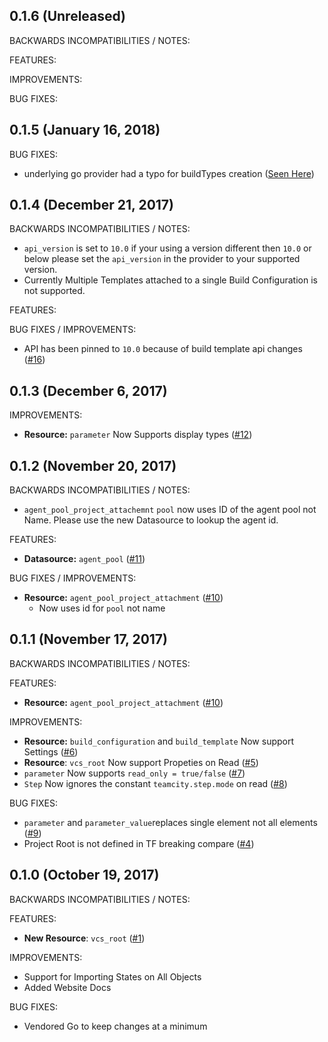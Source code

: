 ## 0.1.6 (Unreleased)

BACKWARDS INCOMPATIBILITIES / NOTES:

FEATURES:

IMPROVEMENTS:

BUG FIXES:

## 0.1.5 (January 16, 2018)

BUG FIXES:
- underlying go provider had a typo for buildTypes creation ([Seen Here](https://github.com/Cardfree/teamcity-sdk-go/commit/ce1da1a5348c3e788e980cea37b9b588a68c2036))

## 0.1.4 (December 21, 2017)

BACKWARDS INCOMPATIBILITIES / NOTES:

- `api_version` is set to `10.0` if your using a version different then `10.0` or below please set the `api_version` in the provider to your supported version.
- Currently Multiple Templates attached to a single Build Configuration is not supported.

FEATURES:

BUG FIXES / IMPROVEMENTS:
- API has been pinned to `10.0` because of build template api changes ([#16](https://github.com/Cardfree/terraform-provider-teamcity/issues/16))

## 0.1.3 (December 6, 2017)

IMPROVEMENTS:
- **Resource:**  `parameter` Now Supports display types ([#12](https://github.com/Cardfree/terraform-provider-teamcity/pull/12]))

## 0.1.2 (November 20, 2017)

BACKWARDS INCOMPATIBILITIES / NOTES:

- `agent_pool_project_attachemnt` `pool` now uses ID of the agent pool not Name. Please use the new Datasource to lookup the agent id.

FEATURES:

- **Datasource:**  `agent_pool` ([#11](https://github.com/Cardfree/terraform-provider-teamcity/pull/11]))

BUG FIXES / IMPROVEMENTS:

- **Resource:**  `agent_pool_project_attachment` ([#10](https://github.com/Cardfree/terraform-provider-teamcity/pull/10]))
  - Now uses id for `pool` not name


## 0.1.1 (November 17, 2017)

BACKWARDS INCOMPATIBILITIES / NOTES:

FEATURES:

- **Resource:**  `agent_pool_project_attachment` ([#10](https://github.com/Cardfree/terraform-provider-teamcity/pull/10]))

IMPROVEMENTS:

- **Resource:**  `build_configuration` and `build_template` Now support Settings ([#6](https://github.com/Cardfree/terraform-provider-teamcity/pull/6]))
- **Resource**: `vcs_root` Now support Propeties on Read ([#5](https://github.com/Cardfree/terraform-provider-teamcity/pull/5]))
- `parameter` Now supports `read_only = true/false` ([#7](https://github.com/Cardfree/terraform-provider-teamcity/pull/7]))
- `Step` Now ignores the constant `teamcity.step.mode` on read ([#8](https://github.com/Cardfree/terraform-provider-teamcity/pull/8/))

BUG FIXES:

- `parameter` and `parameter_value`replaces single element not all elements ([#9](https://github.com/Cardfree/terraform-provider-teamcity/pull/9/))
- Project Root is not defined in TF breaking compare ([#4](https://github.com/Cardfree/terraform-provider-teamcity/pull/4]))

## 0.1.0 (October 19, 2017)

BACKWARDS INCOMPATIBILITIES / NOTES:

FEATURES:

* **New Resource**: `vcs_root` ([#1](https://github.com/Cardfree/terraform-provider-teamcity/pull/1]))

IMPROVEMENTS:

* Support for Importing States on All Objects
* Added Website Docs

BUG FIXES:

- Vendored Go to keep changes at a minimum
